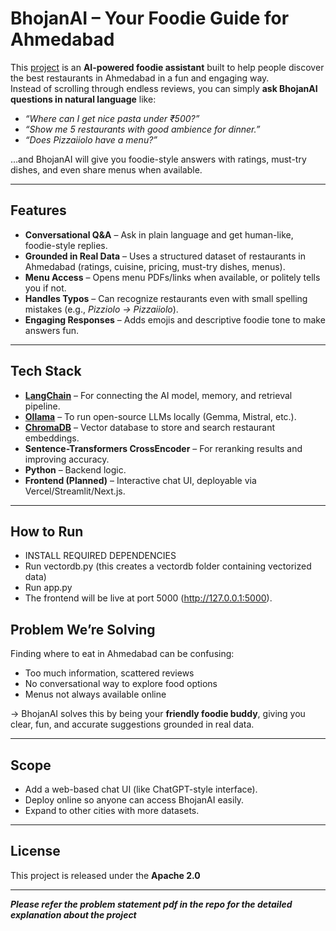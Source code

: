 # BhojanAI – Your Foodie Guide for Ahmedabad  

This [project](https://github.com/mechahuman/Food-Review-AI-Chatbot-) is an **AI-powered foodie assistant** built to help people discover the best restaurants in Ahmedabad in a fun and engaging way.  
Instead of scrolling through endless reviews, you can simply **ask BhojanAI questions in natural language** like:  

- *“Where can I get nice pasta under ₹500?”*  
- *“Show me 5 restaurants with good ambience for dinner.”*  
- *“Does Pizzaiiolo have a menu?”*  

…and BhojanAI will give you foodie-style answers with ratings, must-try dishes, and even share menus when available.  

---

## Features  
- **Conversational Q&A** – Ask in plain language and get human-like, foodie-style replies.  
- **Grounded in Real Data** – Uses a structured dataset of restaurants in Ahmedabad (ratings, cuisine, pricing, must-try dishes, menus).  
- **Menu Access** – Opens menu PDFs/links when available, or politely tells you if not.  
- **Handles Typos** – Can recognize restaurants even with small spelling mistakes (e.g., *Pizziolo → Pizzaiiolo*).  
- **Engaging Responses** – Adds emojis and descriptive foodie tone to make answers fun.  

---

## Tech Stack  
- **[LangChain](https://www.langchain.com/)** – For connecting the AI model, memory, and retrieval pipeline.  
- **[Ollama](https://ollama.ai/)** – To run open-source LLMs locally (Gemma, Mistral, etc.).  
- **[ChromaDB](https://www.trychroma.com/)** – Vector database to store and search restaurant embeddings.  
- **Sentence-Transformers CrossEncoder** – For reranking results and improving accuracy.  
- **Python** – Backend logic.  
- **Frontend (Planned)** – Interactive chat UI, deployable via Vercel/Streamlit/Next.js.  

---

## How to Run
- INSTALL REQUIRED DEPENDENCIES
- Run vectordb.py (this creates a vectordb folder containing vectorized data)
- Run app.py
- The frontend will be live at port 5000 (http://127.0.0.1:5000).

## Problem We’re Solving  
Finding where to eat in Ahmedabad can be confusing:  
- Too much information, scattered reviews  
- No conversational way to explore food options  
- Menus not always available online  

-> BhojanAI solves this by being your **friendly foodie buddy**, giving you clear, fun, and accurate suggestions grounded in real data.  

---

## Scope  
- Add a web-based chat UI (like ChatGPT-style interface).  
- Deploy online so anyone can access BhojanAI easily.  
- Expand to other cities with more datasets.  

---

## License  
This project is released under the **Apache 2.0** 

---

***Please refer the problem statement pdf in the repo for the detailed explanation about the project***
